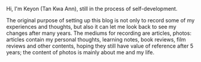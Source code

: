 Hi, I'm Keyon (Tan Kwa Ann), still in the process of self-development. 

The original purpose of setting up this blog is not only to record some of my experiences and thoughts, but also it can let me look back to see my changes after many years. The mediums for recording are articles, photos: articles contain my personal thoughts, learning notes, book reviews, film reviews and other contents, hoping they still have value of reference after 5 years; the content of photos is mainly about me and my life.